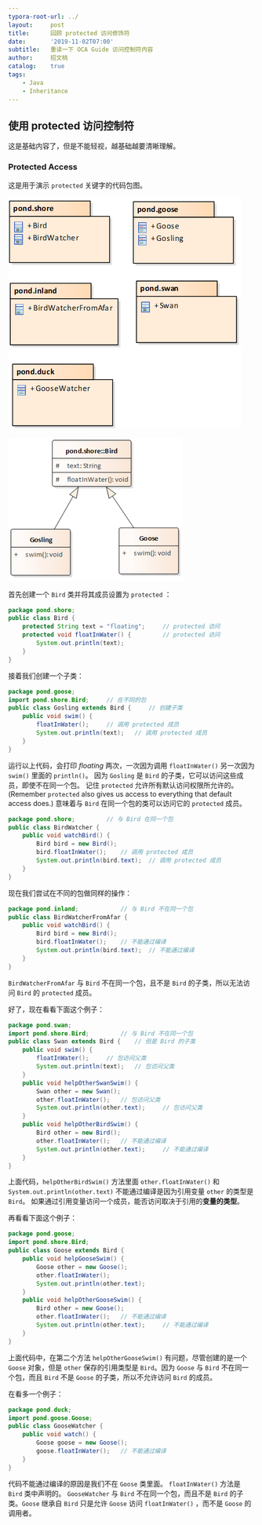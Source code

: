```yaml
---
typora-root-url: ../
layout:     post
title:      回顾 protected 访问修饰符
date:       '2019-11-02T07:00'
subtitle:   重读一下 OCA Guide 访问控制符内容
author:     招文桃
catalog:    true
tags:
    - Java
    - Inheritance
---
```


## 使用 protected 访问控制符

这是基础内容了，但是不能轻视，越基础越要清晰理解。<!--more-->

### Protected Access

这是用于演示 `protected` 关键字的代码包图。

![image-20191102082917612](/img/image-20191102082917612.png)

![image-20191102204121667](/img/image-20191102204121667.png)

首先创建一个 `Bird` 类并将其成员设置为 `protected` ：

```java
package pond.shore;
public class Bird {
    protected String text = "floating";		// protected 访问
    protected void floatInWater() {			// protected 访问
        System.out.println(text);
    } 
}
```

接着我们创建一个子类：

```java
package pond.goose;
import pond.shore.Bird;		// 在不同的包
public class Gosling extends Bird {		// 创建子类
    public void swim() {
        floatInWater();		// 调用 protected 成员
        System.out.println(text);	// 调用 protected 成员
    }
}
```

运行以上代码，会打印 *floating* 两次，一次因为调用 `floatInWater()` 另一次因为 `swim()` 里面的 `println()`。 因为 `Gosling` 是 `Bird` 的子类，它可以访问这些成员，即使不在同一个包。 记住 `protected` 允许所有默认访问权限所允许的。(Remember `protected` also gives us access to everything that default access does.) 意味着与 `Bird` 在同一个包的类可以访问它的 `protected` 成员。

```java
package pond.shore;			// 与 Bird 在同一个包
public class BirdWatcher {
    public void watchBird() {
        Bird bird = new Bird();
        bird.floatInWater();	// 调用 protected 成员
        System.out.println(bird.text);	// 调用 protected 成员
    }
}
```

现在我们尝试在不同的包做同样的操作：

```java
package pond.inland;			// 与 Bird 不在同一个包
public class BirdWatcherFromAfar {
    public void watchBird() {
        Bird bird = new Bird();
        bird.floatInWater();	// 不能通过编译
        System.out.println(bird.text);	// 不能通过编译
    }
}
```

`BirdWatcherFromAfar` 与 `Bird` 不在同一个包，且不是 `Bird` 的子类，所以无法访问 `Bird` 的 `protected` 成员。

好了，现在看看下面这个例子：

```java
package pond.swan;
import pond.shore.Bird;			// 与 Bird 不在同一个包
public class Swan extends Bird {	// 但是 Bird 的子类
    public void swim() {
        floatInWater();		// 包访问父类
        System.out.println(text);	// 包访问父类
    }
    public void helpOtherSwanSwim() {
        Swan other = new Swan();
        other.floatInWater();	// 包访问父类
        System.out.println(other.text);		// 包访问父类
    }
    public void helpOtherBirdSwim() {
        Bird other = new Bird();
        other.floatInWater();	// 不能通过编译
        System.out.println(other.text);		// 不能通过编译
    }
}
```

上面代码，`helpOtherBirdSwim()` 方法里面 `other.floatInWater()` 和 `System.out.println(other.text)` 不能通过编译是因为引用变量 `other` 的类型是 `Bird`。 如果通过引用变量访问一个成员，能否访问取决于引用的**变量的类型**。

再看看下面这个例子：

```java
package pond.goose;
import pond.shore.Bird;			
public class Goose extends Bird {	
    public void helpGooseSwim() {
        Goose other = new Goose();
        other.floatInWater();	
        System.out.println(other.text);		
    }
    public void helpOtherGooseSwim() {
        Bird other = new Goose();
        other.floatInWater();	// 不能通过编译
        System.out.println(other.text);		// 不能通过编译
    }
}
```

上面代码中，在第二个方法 `helpOtherGooseSwim()` 有问题，尽管创建的是一个 `Goose` 对象，但是 `other` 保存的引用类型是 `Bird`。因为 `Goose` 与 `Bird` 不在同一个包，而且 `Bird` 不是 `Goose` 的子类，所以不允许访问 `Bird` 的成员。

在看多一个例子：

```java
package pond.duck;
import pond.goose.Goose;
public class GooseWatcher {
    public void watch() {
        Goose goose = new Goose();
        goose.floatInWater();	// 不能通过编译
    }
}
```

代码不能通过编译的原因是我们不在 `Goose` 类里面。 `floatInWater()` 方法是 `Bird` 类中声明的。 `GooseWatcher` 与 `Bird` 不在同一个包，而且不是 `Bird` 的子类。`Goose` 继承自 `Bird` 只是允许 `Goose` 访问 `floatInWater()` ，而不是 `Goose` 的调用者。
